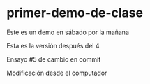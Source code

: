 ﻿# primer-demo-de-clase
Este es un demo en sábado por la mañana

Esta es la versión después del 4

Ensayo #5 de cambio en commit

Modificación desde el computador